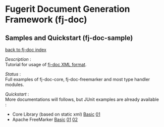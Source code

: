 # Fugerit Document Generation Framework (fj-doc)

## Samples and Quickstart (fj-doc-sample)

[back to fj-doc index](../README.md)  

*Description* :  
Tutorial for usage of [fj-doc XML format](http://www.fugerit.org/data/java/doc/xsd/doc-1-0.xsd).

*Status* :  
Full examples of fj-doc-core, fj-doc-freemarker and most type handler modules.
  
  
*Quickstart* :  
More documentations will follows, but JUnit examples are already available :
* Core Library (based on static xml)
[Basic](src/test/java/test/org/fugerit/java/doc/sample/facade/BasicFacadeTest.java)
[01](src/test/java/test/org/fugerit/java/doc/sample/facade/TestIntro01.java)
* Apache FreeMarker
[Basic](src/test/java/test/org/fugerit/java/doc/sample/freemarker/BasicFreeMarkerTest.java)
[01](src/test/java/test/org/fugerit/java/doc/sample/freemarker/TestFreeMarker01.java)
[02](src/test/java/test/org/fugerit/java/doc/sample/freemarker/TestFreeMarker02.java)